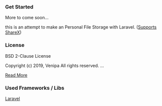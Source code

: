 ### Get Started
More to come soon...

this is an attempt to make an Personal File Storage with Laravel.
([Supports ShareX](https://github.com/ShareX/ShareX))


### License
BSD 2-Clause License

Copyright (c) 2019, Venipa
All rights reserved.
...

[Read More](LICENSE)

### Used Frameworks / Libs
[Laravel](https://github.com/laravel/laravel)
